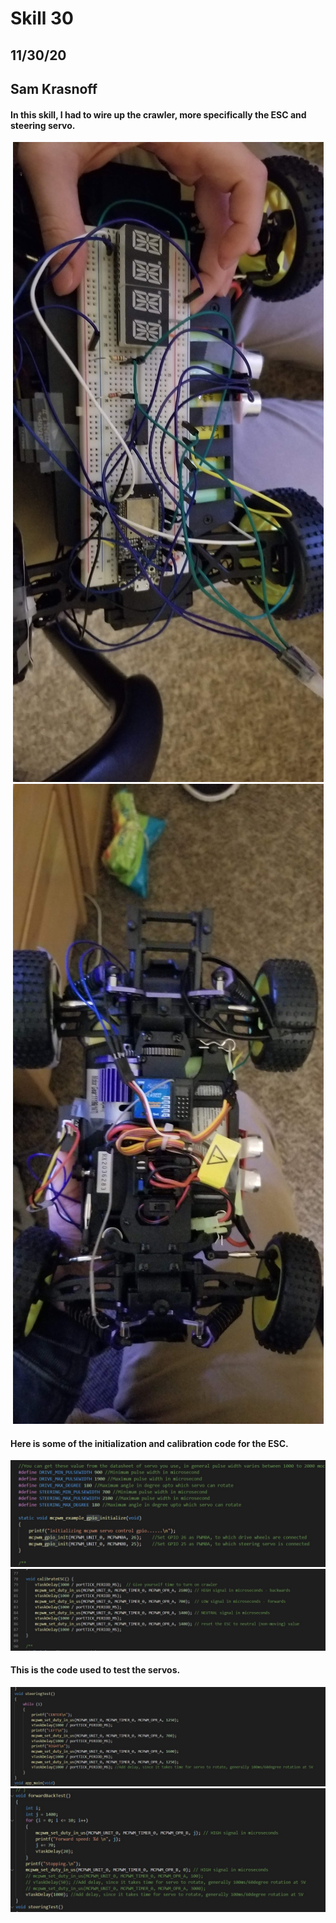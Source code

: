 <h1>Skill 30 </h1>
<h2>11/30/20</h2>
<h2>Sam Krasnoff</h2>

<h4>In this skill, I had to wire up the crawler, more specifically the ESC and steering servo.</h4>

<center>

![Image](./Images/carbottom.jpg)
![Image](./Images/cartop.jpg)
</center>

<h4>Here is some of the initialization and calibration code for the ESC.</h4>

<center>

![Image](./Images/code.jpg)
![Image](./Images/code1.jpg)
</center>

<h4>This is the code used to test the servos.</h4>

<center>

![Image](./Images/code3.jpg)
![Image](./Images/code2.jpg)
</center>
